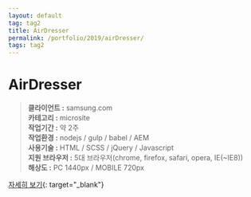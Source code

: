```yaml
---
layout: default
tag: tag2
title: AirDresser
permalink: /portfolio/2019/airDresser/
tags: tag2
---
```

# AirDresser
> **클라이언트 :** samsung.com   
> **카테고리 :** microsite   
> **작업기간 :** 약 2주      
> **작업환경 :** nodejs / gulp / babel / AEM   
> **사용기술 :** HTML / SCSS / jQuery / Javascript   
> **지원 브라우저 :** 5대 브라우저(chrome, firefox, safari, opera, IE(~IE8))   
> **해상도 :** PC 1440px / MOBILE 720px   

[자세히 보기](/src/2019/airDresser){: target="_blank"}
